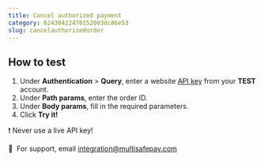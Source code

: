 ```yaml
---
title: Cancel authorized payment
category: 62430422470152003dc86e53
slug: cancelauthorizedorder
---
```


## How to test

1. Under **Authentication** > **Query**, enter a website [API key](/docs/sites#site-id-api-key-and-security-code) from your **TEST** account.
2. Under **Path params**, enter the order ID.
3. Under **Body params**, fill in the required parameters.
4. Click **Try it!**

❗️ Never use a live API key!

💬&nbsp; For support, email <integration@multisafepay.com>
